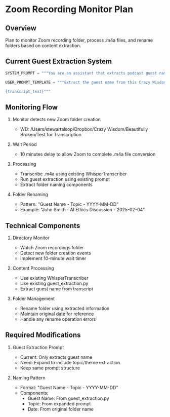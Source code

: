# Zoom Recording Monitor Plan

## Overview
Plan to monitor Zoom recording folder, process .m4a files, and rename folders based on content extraction.

## Current Guest Extraction System
```python
SYSTEM_PROMPT = """You are an assistant that extracts podcast guest names from transcripts. The guest name is usually mentioned in the first few lines when the host introduces them."""

USER_PROMPT_TEMPLATE = """Extract the guest name from this Crazy Wisdom podcast transcript. Return only the guest's full name:

{transcript_text}"""
```

## Monitoring Flow
1. Monitor detects new Zoom folder creation
   - WD: /Users/stewartalsop/Dropbox/Crazy Wisdom/Beautifully Broken/Test for Transcription


2. Wait Period
   - 10 minutes delay to allow Zoom to complete .m4a file conversion

3. Processing
   - Transcribe .m4a using existing WhisperTranscriber
   - Run guest extraction using existing prompt
   - Extract folder naming components

4. Folder Renaming
   - Pattern: "Guest Name - Topic - YYYY-MM-DD"
   - Example: "John Smith - AI Ethics Discussion - 2025-02-04"

## Technical Components
1. Directory Monitor
   - Watch Zoom recordings folder
   - Detect new folder creation events
   - Implement 10-minute wait timer

2. Content Processing
   - Use existing WhisperTranscriber
   - Use existing guest_extraction.py
   - Extract guest name from transcript

3. Folder Management
   - Rename folder using extracted information
   - Maintain original date for reference
   - Handle any rename operation errors

## Required Modifications
1. Guest Extraction Prompt
   - Current: Only extracts guest name
   - Need: Expand to include topic/theme extraction
   - Keep same prompt structure

2. Naming Pattern
   - Format: "Guest Name - Topic - YYYY-MM-DD"
   - Components:
     - Guest Name: From guest_extraction.py
     - Topic: From expanded prompt
     - Date: From original folder name